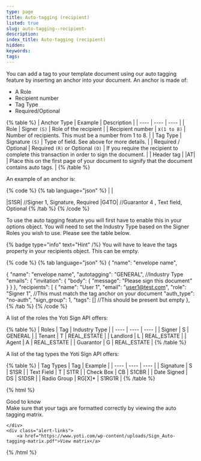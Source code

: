 ```yaml
---
type: page
title: Auto-tagging (recipient)
listed: true
slug: auto-tagging--recipient-
description: 
index_title: Auto-tagging (recipient)
hidden: 
keywords: 
tags: 
---
```


You can add a tag to your template document using our auto tagging feature by inserting an anchor into your document. An anchor is made of:

- A Role
- Recipient number
- Tag Type
- Required/Optional

{% table %}
| Anchor Type | Example | Description | 
| ---- | ---- | ---- | 
| Role | Signer `(S)` | Role of the recipient | 
| Recipient number | x`(1 to 8)` | Number of recipients. This must be a number from 1 to 8. | 
| Tag Type | Signature `(S)` | Type of field. See above for more details. | 
| Required / Optional | Required `(R)` or Optional `(O)` | If you require the recipient to complete this transaction in order to sign the document. | 
| Header tag | &#124;AT&#124; | Place this on the first page of your document to signify that the document contains auto tags. | 
{% /table %}

An example of an anchor is:

{% code %}
{% tab language="json" %}
| <Role> <Tag Type> <Required> |

|S1SR| //Signer 1, Signature, Required
|G4TO| //Guarantor 4 , Text field, Optional
{% /tab %}
{% /code %}

To use the auto tagging feature you will first have to enable this in your options object. You will need to set the Industry Type based on the Signer Roles you wish to use. Please see the table below.

{% badge type="info" text="Hint" /%} You will have to leave the tags property in your recipients object. This can be empty.

{% code %}
{% tab language="json" %}
{
    "name": "envelope name",

   {
    "name": "envelope name",
    "autotagging": "GENERAL", //Industry Type
    "emails": {
        "invitation": {
            "body": {
                "message": "Please sign this document"
            }
        }
    },
    "recipients": [
        	{
            "name": "User 1",
            "email": "user1@test.com",
            "role": "Signer 1", //This must match the tag anchor on your document
            "auth_type": "no-auth",
            "sign_group": 1,
            "tags": [] //This should be present but empty
						},
{% /tab %}
{% /code %}

A list of the roles the Yoti Sign API offers:

{% table %}
| Roles | Tag | Industry Type | 
| ---- | ---- | ---- | 
| Signer | S | GENERAL | 
| Tenant | T | REAL_ESTATE | 
| Landlord | L | REAL_ESTATE | 
| Agent | A | REAL_ESTATE | 
| Guarantor | G | REAL_ESTATE | 
{% /table %}

A list of the tag types the Yoti Sign API offers:

{% table %}
| Tag Types | Tag | Example | 
| ---- | ---- | ---- | 
| Signature | S | S1SR | 
| Text Field | T | S1TR | 
| Check Box | CB | S1CBR | 
| Date Signed | DS | S1DSR | 
| Radio Group | RG[X]* | S1RG1R | 
{% /table %}

{% html %}
<div class="alert-GTK">
    <div class="alert-title" id="GTK">
        Good to know
    </div>
    <div class="alert-text">
        Make sure that your tags are formatted correctly by viewing the auto tagging matrix.

    </div>
    <div class="alert-links"> 
        <a href="https://www.yoti.com/wp-content/uploads/Sign_Auto-tagging-matrix.pdf">View matrix</a>
   </div>
</div>
{% /html %}